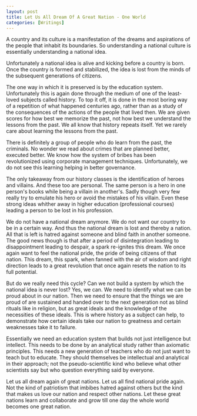```yaml
---
layout: post  
title: Let Us All Dream Of A Great Nation - One World  
categories: [Writings]  
---
```


A country and its culture is a manifestation of the dreams and aspirations of the people
that inhabit its boundaries. So understanding a national culture is essentially understanding 
a national idea.  

Unfortunately a national idea is alive and kicking before a country is born. 
Once the country is formed and stabilized, the idea is lost from the minds of the subsequent 
generations of citizens.  

The one way in which it is preserved is by the education system. Unfortunately this is again 
done through the medium of one of the least-loved subjects called history. To top it off, it is 
done in the most boring way of a repetition of what happened centuries ago, rather than as a 
study of the consequences of the actions of the people that lived then. We are given scores for 
how best we memorize the past, not how best we understand the lessons from the past. We all 
know that history repeats itself. Yet we rarely care about learning the lessons from the past.  

There is definitely a group of people who do learn from the past, the criminals. No wonder we 
read about crimes that are planned better, executed better. We know how the system of bribes 
has been revolutionized using corporate management techniques. Unfortunately, we do not see 
this learning helping in better governance.  

The only takeaway from our history classes is the identification of heroes and villains. And 
these too are personal. The same person is a hero in one person's books while being a villain 
in another's. Sadly though very few really try to emulate his hero or avoid the mistakes of 
his villain. Even these strong ideas whither away in higher education (professional courses) 
leading a person to be lost in his profession.  

We do not have a national dream anymore. We do not want our country to be in a certain way. And 
thus the national dream is lost and thereby a nation. All that is left is hatred against 
someone and blind faith in another someone. The good news though is that after a period of 
disintegration leading to disappointment leading to despair, a spark re-ignites this dream. 
We once again want to feel the national pride, the pride of being citizens of that nation. 
This dream, this spark, when fanned with the air of wisdom and right direction leads to a great 
revolution that once again resets the nation to its full potential.  

But do we really need this cycle? Can we not build a system by which the national idea is never 
lost? Yes, we can. We need to identify what we can be proud about in our nation. Then we need 
to ensure that the things we are proud of are sustained and handed over to the next generation 
not as blind rituals like in religion, but as great ideals and the knowledge of the necessities 
of these ideals. This is where history as a subject can help, to demonstrate how certain ideals 
take our nation to greatness and certain weaknesses take it to failure.  

Essentially we need an education system that builds not just intelligence but intellect. This 
needs to be done by an analytical study rather than axiomatic principles. This needs a new 
generation of teachers who do not just want to teach but to educate. They should themselves
be intellectual and analytical in their approach; not the pseudo-scientific kind who believe 
what other scientists say but who question everything said by everyone.  

Let us all dream again of great nations. Let us all find national pride again. Not the kind of 
patriotism that imbibes hatred against others but the kind that makes us love our nation and 
respect other nations. Let these great nations learn and collaborate and grow till one day the 
whole world becomes one great nation.